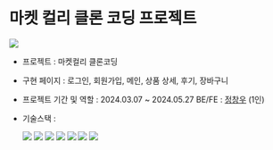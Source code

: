 # 마켓 컬리 클론 코딩 프로젝트


<img src="https://github.com/ChangwooJ/kurly/assets/127019318/a15ec051-eca0-4afd-9262-266cbeacafbe">


 - 프로젝트 : 마켓컬리 클론코딩
 - 구현 페이지 : 로그인, 회원가입, 메인, 상품 상세, 후기, 장바구니
 - 프로젝트 기간 및 역할 :
      2024.03.07 ~ 2024.05.27
      BE/FE : [정창우](https://github.com/ChangwooJ) (1인)
 - 기술스택 :
   
      <img src="https://img.shields.io/badge/React-61DAFB?style=for-the-badge&logo=React&logoColor=black"> <img src="https://img.shields.io/badge/Redux-764ABC?style=for-the-badge&logo=Redux&logoColor=white"> <img src="https://img.shields.io/badge/HTML5-E34F26?style=for-the-badge&logo=HTML5&logoColor=white"> <img src="https://img.shields.io/badge/CSS3-1572B6?style=for-the-badge&logo=CSS3&logoColor=white"> <img src="https://img.shields.io/badge/Node.js-5FA04E?style=for-the-badge&logo=Node.js&logoColor=white"> <img src="https://img.shields.io/badge/Express-000000?style=for-the-badge&logo=Express&logoColor=white"> <img src="https://img.shields.io/badge/MySQL-4479A1?style=for-the-badge&logo=MySQL&logoColor=white">
